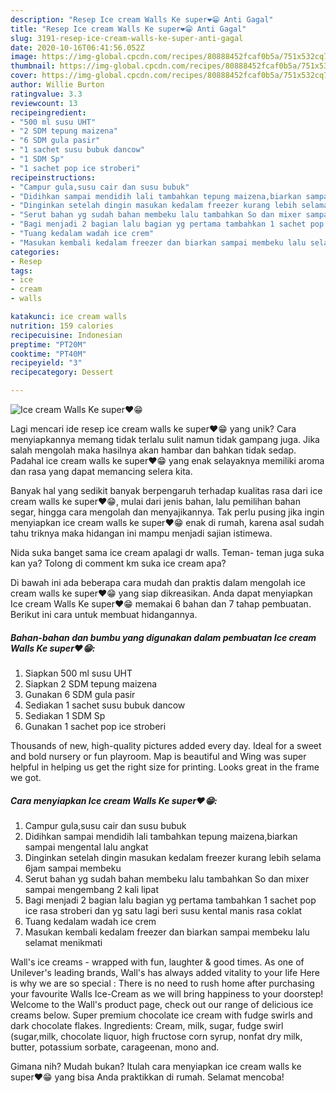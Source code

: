 ```yaml
---
description: "Resep Ice cream Walls Ke super❤️😁 Anti Gagal"
title: "Resep Ice cream Walls Ke super❤️😁 Anti Gagal"
slug: 3191-resep-ice-cream-walls-ke-super-anti-gagal
date: 2020-10-16T06:41:56.052Z
image: https://img-global.cpcdn.com/recipes/80888452fcaf0b5a/751x532cq70/ice-cream-walls-ke-super❤️😁-foto-resep-utama.jpg
thumbnail: https://img-global.cpcdn.com/recipes/80888452fcaf0b5a/751x532cq70/ice-cream-walls-ke-super❤️😁-foto-resep-utama.jpg
cover: https://img-global.cpcdn.com/recipes/80888452fcaf0b5a/751x532cq70/ice-cream-walls-ke-super❤️😁-foto-resep-utama.jpg
author: Willie Burton
ratingvalue: 3.3
reviewcount: 13
recipeingredient:
- "500 ml susu UHT"
- "2 SDM tepung maizena"
- "6 SDM gula pasir"
- "1 sachet susu bubuk dancow"
- "1 SDM Sp"
- "1 sachet pop ice stroberi"
recipeinstructions:
- "Campur gula,susu cair dan susu bubuk"
- "Didihkan sampai mendidih lali tambahkan tepung maizena,biarkan sampai mengental lalu angkat"
- "Dinginkan setelah dingin masukan kedalam freezer kurang lebih selama 6jam sampai membeku"
- "Serut bahan yg sudah bahan membeku lalu tambahkan So dan mixer sampai mengembang 2 kali lipat"
- "Bagi menjadi 2 bagian lalu bagian yg pertama tambahkan 1 sachet pop ice rasa stroberi dan yg satu lagi beri susu kental manis rasa coklat"
- "Tuang kedalam wadah ice crem"
- "Masukan kembali kedalam freezer dan biarkan sampai membeku lalu selamat menikmati"
categories:
- Resep
tags:
- ice
- cream
- walls

katakunci: ice cream walls 
nutrition: 159 calories
recipecuisine: Indonesian
preptime: "PT20M"
cooktime: "PT40M"
recipeyield: "3"
recipecategory: Dessert

---
```



![Ice cream Walls Ke super❤️😁](https://img-global.cpcdn.com/recipes/80888452fcaf0b5a/751x532cq70/ice-cream-walls-ke-super❤️😁-foto-resep-utama.jpg)

Lagi mencari ide resep ice cream walls ke super❤️😁 yang unik? Cara menyiapkannya memang tidak terlalu sulit namun tidak gampang juga. Jika salah mengolah maka hasilnya akan hambar dan bahkan tidak sedap. Padahal ice cream walls ke super❤️😁 yang enak selayaknya memiliki aroma dan rasa yang dapat memancing selera kita.

Banyak hal yang sedikit banyak berpengaruh terhadap kualitas rasa dari ice cream walls ke super❤️😁, mulai dari jenis bahan, lalu pemilihan bahan segar, hingga cara mengolah dan menyajikannya. Tak perlu pusing jika ingin menyiapkan ice cream walls ke super❤️😁 enak di rumah, karena asal sudah tahu triknya maka hidangan ini mampu menjadi sajian istimewa.

Nida suka banget sama ice cream apalagi dr walls. Teman- teman juga suka kan ya? Tolong di comment km suka ice cream apa?


Di bawah ini ada beberapa cara mudah dan praktis dalam mengolah ice cream walls ke super❤️😁 yang siap dikreasikan. Anda dapat menyiapkan Ice cream Walls Ke super❤️😁 memakai 6 bahan dan 7 tahap pembuatan. Berikut ini cara untuk membuat hidangannya.

<!--inarticleads1-->

##### Bahan-bahan dan bumbu yang digunakan dalam pembuatan Ice cream Walls Ke super❤️😁:

1. Siapkan 500 ml susu UHT
1. Siapkan 2 SDM tepung maizena
1. Gunakan 6 SDM gula pasir
1. Sediakan 1 sachet susu bubuk dancow
1. Sediakan 1 SDM Sp
1. Gunakan 1 sachet pop ice stroberi


Thousands of new, high-quality pictures added every day. Ideal for a sweet and bold nursery or fun playroom. Map is beautiful and Wing was super helpful in helping us get the right size for printing. Looks great in the frame we got. 

<!--inarticleads2-->

##### Cara menyiapkan Ice cream Walls Ke super❤️😁:

1. Campur gula,susu cair dan susu bubuk
1. Didihkan sampai mendidih lali tambahkan tepung maizena,biarkan sampai mengental lalu angkat
1. Dinginkan setelah dingin masukan kedalam freezer kurang lebih selama 6jam sampai membeku
1. Serut bahan yg sudah bahan membeku lalu tambahkan So dan mixer sampai mengembang 2 kali lipat
1. Bagi menjadi 2 bagian lalu bagian yg pertama tambahkan 1 sachet pop ice rasa stroberi dan yg satu lagi beri susu kental manis rasa coklat
1. Tuang kedalam wadah ice crem
1. Masukan kembali kedalam freezer dan biarkan sampai membeku lalu selamat menikmati


Wall&#39;s ice creams - wrapped with fun, laughter &amp; good times. As one of Unilever&#39;s leading brands, Wall&#39;s has always added vitality to your life Here is why we are so special : There is no need to rush home after purchasing your favourite Walls Ice-Cream as we will bring happiness to your doorstep! Welcome to the Wall&#39;s product page, check out our range of delicious ice creams below. Super premium chocolate ice cream with fudge swirls and dark chocolate flakes. Ingredients: Cream, milk, sugar, fudge swirl (sugar,milk, chocolate liquor, high fructose corn syrup, nonfat dry milk, butter, potassium sorbate, carageenan, mono and. 

Gimana nih? Mudah bukan? Itulah cara menyiapkan ice cream walls ke super❤️😁 yang bisa Anda praktikkan di rumah. Selamat mencoba!
